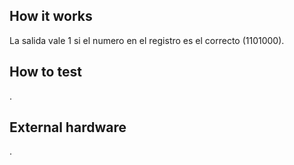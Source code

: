 <!---

This file is used to generate your project datasheet. Please fill in the information below and delete any unused
sections.

You can also include images in this folder and reference them in the markdown. Each image must be less than
512 kb in size, and the combined size of all images must be less than 1 MB.
-->

## How it works

La salida vale 1 si el numero en el registro es el correcto (1101000).

## How to test

.

## External hardware

.
